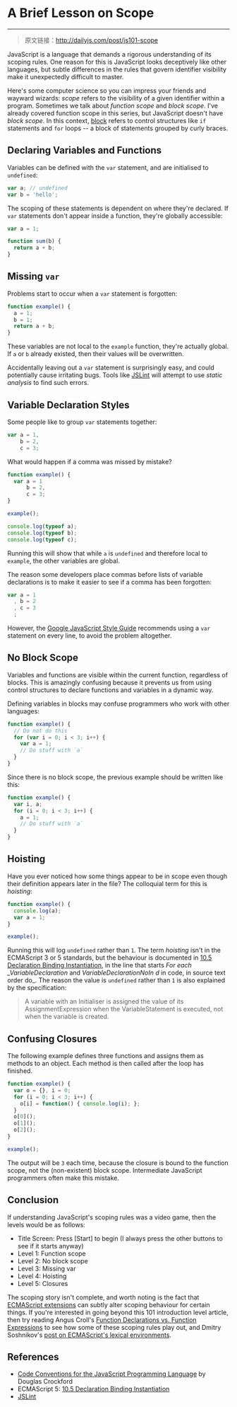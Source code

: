 # A Brief Lesson on Scope

------

> 原文链接：http://dailyjs.com/post/js101-scope

JavaScript is a language that demands a rigorous understanding of its scoping rules. One reason for this is JavaScript looks deceptively like other languages, but subtle differences in the rules that govern identifier visibility make it unexpectedly difficult to master.

Here's some computer science so you can impress your friends and wayward wizards: *scope* refers to the visibility of a given identifier within a program. Sometimes we talk about *function scope* and *block scope*. I've already covered function scope in this series, but JavaScript doesn't have *block scope*. In this context, [block](http://es5.github.io/#x12.1) refers to control structures like `if` statements and `for` loops -- a block of statements grouped by curly braces.

## Declaring Variables and Functions
Variables can be defined with the `var` statement, and are initialised to `undefined`:

```javascript
var a; // undefined
var b = 'hello';
```

The scoping of these statements is dependent on where they're declared. If `var` statements don't appear inside a function, they're globally accessible:

```javascript
var a = 1;

function sum(b) {
  return a + b;
}
```

## Missing `var`

Problems start to occur when a `var` statement is forgotten:

```javascript
function example() {
  a = 1;
  b = 1;
  return a + b;
}
```

These variables are not local to the `example` function, they're actually global. If `a` or `b` already existed, then their values will be overwritten.

Accidentally leaving out a `var` statement is surprisingly easy, and could potentially cause irritating bugs. Tools like [JSLint](http://www.jslint.com/) will attempt to use *static analysis* to find such errors.

## Variable Declaration Styles

Some people like to group `var` statements together:

```javascript
var a = 1,
    b = 2,
    c = 3;
```

What would happen if a comma was missed by mistake?

```javascript
function example() {
  var a = 1
      b = 2,
      c = 3;
}

example();

console.log(typeof a);
console.log(typeof b);
console.log(typeof c);
```

Running this will show that while `a` is `undefined` and therefore local to `example`, the other variables are global.

The reason some developers place commas before lists of variable declarations is to make it easier to see if a comma has been forgotten:

```javascript
var a = 1
  , b = 2
  , c = 3
  ;
```

However, the [Google JavaScript Style Guide](http://google-styleguide.googlecode.com/svn/trunk/javascriptguide.xml) recommends using a `var` statement on every line, to avoid the problem altogether.

## No Block Scope

Variables and functions are visible within the current function, regardless of blocks. This is amazingly confusing because it prevents us from using control structures to declare functions and variables in a dynamic way.

Defining variables in blocks may confuse programmers who work with other languages:

```javascript
function example() {
  // Do not do this
  for (var i = 0; i < 3; i++) {
    var a = 1;
    // Do stuff with `a`
  }
}
```

Since there is no block scope, the previous example should be written like this:

```javascript
function example() {
  var i, a;
  for (i = 0; i < 3; i++) {
    a = 1;
    // Do stuff with `a`
  }
}
```

## Hoisting

Have you ever noticed how some things appear to be in scope even though their definition appears later in the file? The colloquial term for this is *hoisting*:

```javascript
function example() {
  console.log(a);
  var a = 1;
}

example();
```

Running this will log `undefined` rather than `1`. The term *hoisting* isn't in the ECMAScript 3 or 5 standards, but the behaviour is documented in [10.5 Declaration Binding Instantiation](http://es5.github.io/#x10.5), in the line that starts *For each _VariableDeclaration* and *VariableDeclarationNoIn d* in code, in source text order do_. The reason the value is `undefined` rather than `1` is also explained by the specification:

> A variable with an Initialiser is assigned the value of its AssignmentExpression when the VariableStatement is executed, not when the variable is created.

## Confusing Closures

The following example defines three functions and assigns them as methods to an object. Each method is then called after the loop has finished.

```javascript
function example() {
  var o = {}, i = 0;
  for (i = 0; i < 3; i++) {
    o[i] = function() { console.log(i); };
  }
  o[0]();
  o[1]();
  o[2]();
}

example();
```
The output will be `3` each time, because the closure is bound to the function scope, not the (non-existent) block scope. Intermediate JavaScript programmers often make this mistake.

## Conclusion

If understanding JavaScript's scoping rules was a video game, then the levels would be as follows:

- Title Screen: Press [Start] to begin (I always press the other buttons to see if it starts anyway)
- Level 1: Function scope
- Level 2: No block scope
- Level 3: Missing var
- Level 4: Hoisting
- Level 5: Closures

The scoping story isn't complete, and worth noting is the fact that [ECMAScript extensions](http://kangax.github.com/es5-compat-table/non-standard/) can subtly alter scoping behaviour for certain things. If you're interested in going beyond this 101 introduction level article, then try reading Angus Croll's [Function Declarations vs. Function Expressions](http://javascriptweblog.wordpress.com/2010/07/06/function-declarations-vs-function-expressions/) to see how some of these scoping rules play out, and Dmitry Soshnikov's [post on ECMAScript's lexical environments](http://dmitrysoshnikov.com/ecmascript/es5-chapter-3-2-lexical-environments-ecmascript-implementation/#this-binding).

## References

- [Code Conventions for the JavaScript Programming Language](http://javascript.crockford.com/code.html) by Douglas Crockford
- ECMAScript 5: [10.5 Declaration Binding Instantiation](http://es5.github.io/#x10.5)
- [JSLint](http://www.jslint.com/)
